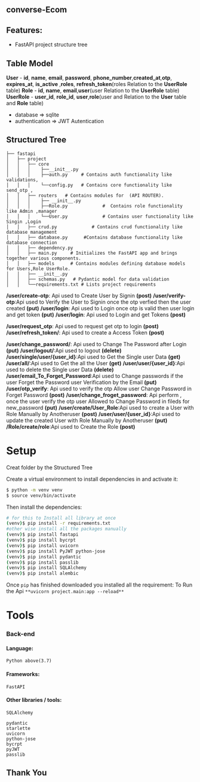 ## converse-Ecom
## Features:
- FastAPI project structure tree
## Table Model
  **User**
        - **id**, **name**, **email**, **password**, **phone_number**,**created_at**,**otp**, **expires_at**, **is_active** ,**roles**, **refresh_token**(roles Relation to the **UserRole** table)
   **Role**
        - **id**, **name**, **email**,**user**(user Relation to the **UserRole** table)
   **UserRole**
    - **user_id**, **role_id**, **user**,**role**(user and Relation to the **User** table and **Role** table)
- database => sqlite
- authentication => JWT Autentication

## Structured Tree
```
├── fastapi
│   ├── project
│   │   ├── core
│   │   │    ├──__init__.py
│   │   │    ├──auth.py     # Contains auth functionality like  validations,
│   │   │    └──config.py   # Contains core functionality like send_otp ,
│   │   ├── routers   # Contains modules for  (API ROUTER).
│   │   │    ├── __init__.py
│   │   │    ├──Role.py				#  Contains role functionality like Admin ,manager
│   │   │    └──User.py				# Contains user functionality like Singin ,Login
│   │   ├── crud.py				# Contains crud functionality like database management
│   │   ├── database.py  	 #Contains database functionality like database connection
│   │   ├── dependency.py
│   │   ├── main.py     # Initializes the FastAPI app and brings together various components.
│   │   ├── models      # Contains modules defining database models for Users,Role UserRole.
│   │   ├── __init__.py
│   │   ├── schemas.py   # Pydantic model for data validation
│   │   └──requirements.txt # Lists project requirements
```
**/user/create-otp**: Api used to Create User by Signin **(post)**
**/user/verify-otp**:Api used to Verify the User to  Signin once the otp verfied then the user created **(put)**
**/user/login**: Api used to Login once otp is valid then user login and get token **(put)**
**/user/login**: Api used to Login and get Tokens **(post)**
 
**/user/request_otp**: Api used to  request get otp to login **(post)**
**/user/refresh_token/**: Api used to create a Access Token **(post)**
 

**/user/change_password/**: Api used to Change The Password after Login  **(put)**
**/user/logout/**:Api used to logout **(delete)**
**/user/single/user/{user_id}**:Api used to Get the Single user Data **(get)**
**/user/all/**:Api used to Get the all the User **(get)**
**/user/user/{user_id}**:Api used to delete the Single user Data **(delete)**
**/user/email_To_Forget_Password**:Api used to Change passwords if the user Forget the Password user Verification by the Email **(put)**
**/user/otp_verify**: Api used to verify the otp Allow user Change Password in Forget Password **(post)**
**/user/change_froget_password**: Api perform , once the user verify the otp  user Allowed to  Change Password  in fileds for new_password **(put)**
**/user/create/User_Role**:Api used to create a User with Role Manually by  Anotheruser **(post)**
**/user/user/{user_id}**:Api used to update the created User with Role Manually by  Anotheruser **(put)**
**/Role/create/role**:Api used to Create the Role  **(post)**
# Setup
Creat folder by the Structured Tree

Create a virtual environment to install dependencies in and activate it:
```sh
$ python -m venv venv
$ source venv/bin/activate
```
Then install the dependencies:
```sh
# for this to Install all library at once
(venv)$ pip install -r requirements.txt
#other wise install all the packages manually
(venv)$ pip install fastapi
(venv)$ pip install bycrpt
(venv)$ pip install uvicorn
(venv)$ pip install PyJWT python-jose
(venv)$ pip install pydantic
(venv)$ pip install passlib
(venv)$ pip install SQLAlchemy
(venv)$ pip install alembic

```
Once `pip` has finished downloaded you installed all the requirement:
To Run the Api  `**uvicorn project.main:app --reload**`

# Tools
### Back-end
#### Language:
    Python above(3.7)
#### Frameworks:
    FastAPI

#### Other libraries / tools:
    SQLAlchemy
 
    pydantic
    starlette
    uvicorn
    python-jose
    bycrpt
    pyJWT
    passlib
## Thank You
